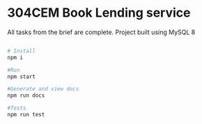 # 304CEM Book Lending service

All tasks from the brief are complete. 
Project built using MySQL 8

```bash

# Install
npm i 

#Run
npm start

#Generate and view docs
npm run docs

#Tests
npm run test

```